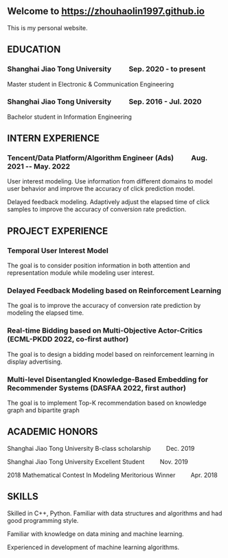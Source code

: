 ## Welcome to https://zhouhaolin1997.github.io

This is my personal website. 

## EDUCATION

### Shanghai Jiao Tong University  &emsp;&emsp;  Sep. 2020 - to present

Master student in Electronic & Communication Engineering 

### Shanghai Jiao Tong University  &emsp;&emsp;  Sep. 2016 - Jul. 2020

Bachelor student in Information Engineering 

## INTERN EXPERIENCE

### Tencent/Data Platform/Algorithm Engineer (Ads)  &emsp;&emsp; Aug. 2021 -- May. 2022
 User interest modeling. Use information from different domains to model user behavior and improve the accuracy of click prediction model. 
 
 Delayed feedback modeling. Adaptively adjust the elapsed time of click samples to improve the accuracy of conversion rate prediction. 

## PROJECT EXPERIENCE

### Temporal User Interest Model 
The goal is to consider position information in both attention and representation module while modeling user interest. 

### Delayed Feedback Modeling based on Reinforcement Learning 

The goal is to improve the accuracy of conversion rate prediction by modeling the elapsed time.

### Real-time Bidding based on Multi-Objective Actor-Critics (ECML-PKDD 2022, co-first author)

The goal is to design a bidding model based on reinforcement learning in display advertising.

### Multi-level Disentangled Knowledge-Based Embedding for Recommender Systems (DASFAA 2022, first author)

The goal is to implement Top-K recommendation based on knowledge graph and bipartite graph

 
## ACADEMIC HONORS
Shanghai Jiao Tong University B-class scholarship  &emsp;&emsp; Dec. 2019

Shanghai Jiao Tong University Excellent Student  &emsp;&emsp; Nov. 2019

2018 Mathematical Contest In Modeling Meritorious Winner  &emsp;&emsp; Apr. 2018

## SKILLS
Skilled in C++, Python. Familiar with data structures and algorithms and had good programming style.

Familiar with knowledge on data mining and machine learning.

Experienced in development of machine learning algorithms.

